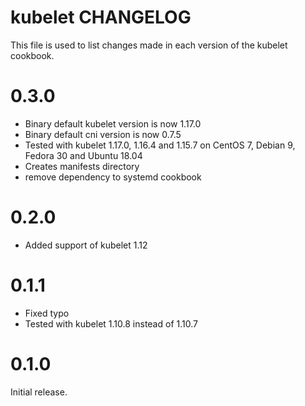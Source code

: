 # kubelet CHANGELOG

This file is used to list changes made in each version of the kubelet cookbook.

# 0.3.0

- Binary default kubelet version is now 1.17.0
- Binary default cni version is now 0.7.5
- Tested with kubelet 1.17.0, 1.16.4 and 1.15.7 on CentOS 7, Debian 9, Fedora 30 and Ubuntu 18.04
- Creates manifests directory
- remove dependency to systemd cookbook

# 0.2.0

- Added support of kubelet 1.12

# 0.1.1

- Fixed typo
- Tested with kubelet 1.10.8 instead of 1.10.7

# 0.1.0

Initial release.
